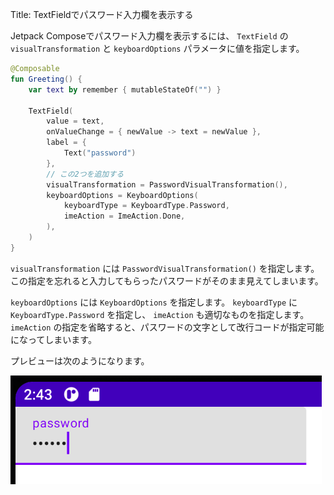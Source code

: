Title: TextFieldでパスワード入力欄を表示する

Jetpack Composeでパスワード入力欄を表示するには、 `TextField` の `visualTransformation` と `keyboardOptions` パラメータに値を指定します。

```kotlin
@Composable
fun Greeting() {
    var text by remember { mutableStateOf("") }

    TextField(
        value = text,
        onValueChange = { newValue -> text = newValue },
        label = {
            Text("password")
        },
        // この2つを追加する
        visualTransformation = PasswordVisualTransformation(),
        keyboardOptions = KeyboardOptions(
            keyboardType = KeyboardType.Password,
            imeAction = ImeAction.Done,
        ),
    )
}
```

`visualTransformation` には `PasswordVisualTransformation()` を指定します。この指定を忘れると入力してもらったパスワードがそのまま見えてしまいます。

`keyboardOptions` には `KeyboardOptions` を指定します。 `keyboardType` に `KeyboardType.Password` を指定し、 `imeAction` も適切なものを指定します。
`imeAction` の指定を省略すると、パスワードの文字として改行コードが指定可能になってしまいます。

プレビューは次のようになります。

![プレビュー](./password1.png)

